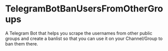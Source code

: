 # TelegramBotBanUsersFromOtherGroups
A Telegram Bot that helps you scrape the usernames from other public groups and create a banlist so that you can use it on your Channel/Group to ban them there.
